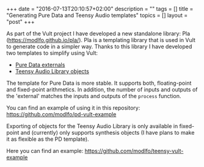 +++
date = "2016-07-13T20:10:57+02:00"
description = ""
tags = []
title = "Generating Pure Data and Teensy Audio templates"
topics = []
layout = "post"
+++

As part of the Vult project I have developed a new standalone library: Pla (https://modlfo.github.io/pla/). Pla is a templating library that is used in Vult to generate code in a simpler way. Thanks to this library I have developed two templates to simplify using Vult:

- [Pure Data externals](https://github.com/modlfo/pd-vult-example)
- [Teensy Audio Library objects](https://github.com/modlfo/pd-vult-example)

The template for Pure Data is more stable. It supports both, floating-point and fixed-point arithmetics. In addition, the number of inputs and outputs of the 'external' matches the inputs and outputs of the `process` function.

You can find an example of using it in this repository: https://github.com/modlfo/pd-vult-example

Exporting of objects for the Teensy Audio Library is only available in fixed-point and (currently) only supports synthesis objects (I have plans to make it as flexible as the PD template).

Here you can find an example: https://github.com/modlfo/teensy-vult-example

